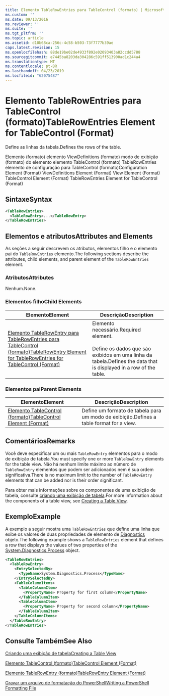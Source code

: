 ```yaml
---
title: Elemento TableRowEntries para TableControl (formato) | Microsoft Docs
ms.custom: ''
ms.date: 09/13/2016
ms.reviewer: ''
ms.suite: ''
ms.tgt_pltfrm: ''
ms.topic: article
ms.assetid: d10b68ca-256c-4c58-b503-73f7777b39ae
caps.latest.revision: 15
ms.openlocfilehash: 88de19be02de4933f892e02093403a82ccdd5788
ms.sourcegitcommit: e7445ba8203da304286c591ff513900ad1c244a4
ms.translationtype: MT
ms.contentlocale: pt-BR
ms.lasthandoff: 04/23/2019
ms.locfileid: "62075487"
---
```

# <a name="tablerowentries-element-for-tablecontrol-format"></a><span data-ttu-id="e9e8a-102">Elemento TableRowEntries para TableControl (formato)</span><span class="sxs-lookup"><span data-stu-id="e9e8a-102">TableRowEntries Element for TableControl (Format)</span></span>

<span data-ttu-id="e9e8a-103">Define as linhas da tabela.</span><span class="sxs-lookup"><span data-stu-id="e9e8a-103">Defines the rows of the table.</span></span>

<span data-ttu-id="e9e8a-104">Elemento (formato) elemento ViewDefinitions (formato) modo de exibição (formato) do elemento elemento TableControl (formato) TableRowEntries elemento de configuração para TableControl (formato)</span><span class="sxs-lookup"><span data-stu-id="e9e8a-104">Configuration Element (Format) ViewDefinitions Element (Format) View Element (Format) TableControl Element (Format) TableRowEntries Element for TableControl (Format)</span></span>

## <a name="syntax"></a><span data-ttu-id="e9e8a-105">Sintaxe</span><span class="sxs-lookup"><span data-stu-id="e9e8a-105">Syntax</span></span>

```xml
<TableRowEntries>
  <TableRowEntry>...</TableRowEntry>
</TableRowEntries>
```

## <a name="attributes-and-elements"></a><span data-ttu-id="e9e8a-106">Elementos e atributos</span><span class="sxs-lookup"><span data-stu-id="e9e8a-106">Attributes and Elements</span></span>

<span data-ttu-id="e9e8a-107">As seções a seguir descrevem os atributos, elementos filho e o elemento pai do `TableRowEntries` elemento.</span><span class="sxs-lookup"><span data-stu-id="e9e8a-107">The following sections describe the attributes, child elements, and parent element of the `TableRowEntries` element.</span></span>

### <a name="attributes"></a><span data-ttu-id="e9e8a-108">Atributos</span><span class="sxs-lookup"><span data-stu-id="e9e8a-108">Attributes</span></span>

<span data-ttu-id="e9e8a-109">Nenhum.</span><span class="sxs-lookup"><span data-stu-id="e9e8a-109">None.</span></span>

### <a name="child-elements"></a><span data-ttu-id="e9e8a-110">Elementos filho</span><span class="sxs-lookup"><span data-stu-id="e9e8a-110">Child Elements</span></span>

|<span data-ttu-id="e9e8a-111">Elemento</span><span class="sxs-lookup"><span data-stu-id="e9e8a-111">Element</span></span>|<span data-ttu-id="e9e8a-112">Descrição</span><span class="sxs-lookup"><span data-stu-id="e9e8a-112">Description</span></span>|
|-------------|-----------------|
|[<span data-ttu-id="e9e8a-113">Elemento TableRowEntry para TableRowEntries para TableControl (formato)</span><span class="sxs-lookup"><span data-stu-id="e9e8a-113">TableRowEntry Element for TableRowEntries for TableControl (Format)</span></span>](./tablerowentry-element-for-tablerowentries-for-tablecontrol-format.md)|<span data-ttu-id="e9e8a-114">Elemento necessário.</span><span class="sxs-lookup"><span data-stu-id="e9e8a-114">Required element.</span></span><br /><br /> <span data-ttu-id="e9e8a-115">Define os dados que são exibidos em uma linha da tabela.</span><span class="sxs-lookup"><span data-stu-id="e9e8a-115">Defines the data that is displayed in a row of the table.</span></span>|

### <a name="parent-elements"></a><span data-ttu-id="e9e8a-116">Elementos pai</span><span class="sxs-lookup"><span data-stu-id="e9e8a-116">Parent Elements</span></span>

|<span data-ttu-id="e9e8a-117">Elemento</span><span class="sxs-lookup"><span data-stu-id="e9e8a-117">Element</span></span>|<span data-ttu-id="e9e8a-118">Descrição</span><span class="sxs-lookup"><span data-stu-id="e9e8a-118">Description</span></span>|
|-------------|-----------------|
|[<span data-ttu-id="e9e8a-119">Elemento TableControl (formato)</span><span class="sxs-lookup"><span data-stu-id="e9e8a-119">TableControl Element (Format)</span></span>](./tablecontrol-element-format.md)|<span data-ttu-id="e9e8a-120">Define um formato de tabela para um modo de exibição.</span><span class="sxs-lookup"><span data-stu-id="e9e8a-120">Defines a table format for a view.</span></span>|

## <a name="remarks"></a><span data-ttu-id="e9e8a-121">Comentários</span><span class="sxs-lookup"><span data-stu-id="e9e8a-121">Remarks</span></span>

<span data-ttu-id="e9e8a-122">Você deve especificar um ou mais `TableRowEntry` elementos para o modo de exibição de tabela.</span><span class="sxs-lookup"><span data-stu-id="e9e8a-122">You must specify one or more `TableRowEntry` elements for the table view.</span></span> <span data-ttu-id="e9e8a-123">Não há nenhum limite máximo ao número de `TableRowEntry` elementos que podem ser adicionados nem é sua ordem significativa.</span><span class="sxs-lookup"><span data-stu-id="e9e8a-123">There is no maximum limit to the number of `TableRowEntry` elements that can be added nor is their order significant.</span></span>

<span data-ttu-id="e9e8a-124">Para obter mais informações sobre os componentes de uma exibição de tabela, consulte [criando uma exibição de tabela](./creating-a-table-view.md).</span><span class="sxs-lookup"><span data-stu-id="e9e8a-124">For more information about the components of a table view, see [Creating a Table View](./creating-a-table-view.md).</span></span>

## <a name="example"></a><span data-ttu-id="e9e8a-125">Exemplo</span><span class="sxs-lookup"><span data-stu-id="e9e8a-125">Example</span></span>

<span data-ttu-id="e9e8a-126">A exemplo a seguir mostra uma `TableRowEntries` que define uma linha que exibe os valores de duas propriedades de elemento de [Diagnostics](/dotnet/api/System.Diagnostics.Process) objeto.</span><span class="sxs-lookup"><span data-stu-id="e9e8a-126">The following example shows a `TableRowEntries` element that defines a row that displays the values of two properties of the [System.Diagnostics.Process](/dotnet/api/System.Diagnostics.Process) object.</span></span>

```xml
<TableRowEntries>
  <TableRowEntry>
    <EntrySelectedBy>
      <TypeName>System.Diagnostics.Process</TypeName>
    </EntrySelectedBy>
    <TableColumnItems>
      <TableColumnItem>
        <PropertyName> Property for first column</PropertyName>
      </TableColumnItem>
      <TableColumnItem>
        <PropertyName> Property for second column</PropertyName>
      </TableColumnItem>
    </TableColumnItems>
  </TableRowEntry>
</TableRowEntries>

```

## <a name="see-also"></a><span data-ttu-id="e9e8a-127">Consulte Também</span><span class="sxs-lookup"><span data-stu-id="e9e8a-127">See Also</span></span>

[<span data-ttu-id="e9e8a-128">Criando uma exibição de tabela</span><span class="sxs-lookup"><span data-stu-id="e9e8a-128">Creating a Table View</span></span>](./creating-a-table-view.md)

[<span data-ttu-id="e9e8a-129">Elemento TableControl (formato)</span><span class="sxs-lookup"><span data-stu-id="e9e8a-129">TableControl Element (Format)</span></span>](./tablecontrol-element-format.md)

[<span data-ttu-id="e9e8a-130">Elemento TableRowEntry (formato)</span><span class="sxs-lookup"><span data-stu-id="e9e8a-130">TableRowEntry Element (Format)</span></span>](./tablerowentry-element-for-tablerowentries-for-tablecontrol-format.md)

[<span data-ttu-id="e9e8a-131">Gravar um arquivo de formatação do PowerShell</span><span class="sxs-lookup"><span data-stu-id="e9e8a-131">Writing a PowerShell Formatting File</span></span>](./writing-a-powershell-formatting-file.md)
